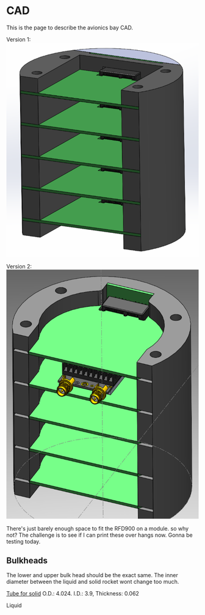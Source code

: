 # CAD

This is the page to describe the avionics bay CAD.

Version 1:
![alt text](1.png)

Version 2:
![alt text](2_2.png)

There's just barely enough space to fit the RFD900 on a module. so why not?
The challenge is to see if I can print these over hangs now. Gonna be testing today.

## Bulkheads

The lower and upper bulk head should be the exact same. The inner diameter between the liquid and solid rocket wont change too much.

[Tube for solid](https://www.allrockets.ca/Build/Airframes/Phenolic/40) O.D.: 4.024. I.D.: 3.9, Thickness: 0.062 

Liquid